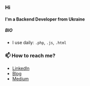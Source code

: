 ### Hi

<!--
**R11baka/R11baka** is a ✨ _special_ ✨ repository because its `README.md` (this file) appears on your GitHub profile.

Here are some ideas to get you started:

- 🔭 I’m currently working on ...
- 🌱 I’m currently learning ...
- 👯 I’m looking to collaborate on ...
- 🤔 I’m looking for help with ...
- 💬 Ask me about ...
- 📫 How to reach me: ...
- 😄 Pronouns: ...
- ⚡ Fun fact: ...
-->
#### I'm a Backend Developer from Ukraine

##### BIO
- I use daily: `.php`, `.js`, `.html`

### 📫 How to reach me?
- [LinkedIn](https://www.linkedin.com/in/alexander-voloshenko-0769873a/)
- [Blog](https://r11baka.github.io/)
- [Medium](https://medium.com/@r11baka)
